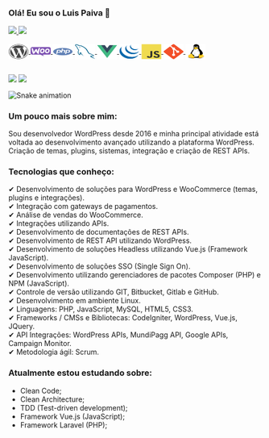 ### Olá! Eu sou o Luis Paiva 👋

<div align="left">
  <a href="https://github.com/luispaiva">
  <img height="180em" src="https://github-readme-stats.vercel.app/api?username=luispaiva&show_icons=true&theme=dark&include_all_commits=true&count_private=false"/>
  <img height="180em" src="https://github-readme-stats.vercel.app/api/top-langs/?username=luispaiva&layout=compact&langs_count=7&theme=dark"/>
</div>
<div style="display: inline_block"><br>
  <img align="center" height="30" width="40" src="https://raw.githubusercontent.com/devicons/devicon/master/icons/wordpress/wordpress-plain.svg">
  <img align="center" height="30" width="40" src="https://raw.githubusercontent.com/devicons/devicon/master/icons/woocommerce/woocommerce-original.svg">
  <img align="center" height="30" width="40" src="https://raw.githubusercontent.com/devicons/devicon/master/icons/php/php-plain.svg">
  <img align="center" height="30" width="40" src="https://raw.githubusercontent.com/devicons/devicon/master/icons/mysql/mysql-original.svg">
  <img align="center" height="30" width="40" src="https://raw.githubusercontent.com/devicons/devicon/master/icons/vuejs/vuejs-original.svg">
  <img align="center" height="30" width="40" src="https://raw.githubusercontent.com/devicons/devicon/master/icons/jquery/jquery-original.svg">
  <img align="center" height="30" width="40" src="https://raw.githubusercontent.com/devicons/devicon/master/icons/javascript/javascript-original.svg">
  <img align="center" height="30" width="40" src="https://raw.githubusercontent.com/devicons/devicon/master/icons/git/git-original.svg">
  <img align="center" height="30" width="40" src="https://raw.githubusercontent.com/devicons/devicon/master/icons/linux/linux-original.svg">  
</div>

  ##
 
<div> 
  <a href = "mailto:contato@luispaiva.com.br"><img src="https://img.shields.io/badge/-Gmail-%23333?style=for-the-badge&logo=gmail&logoColor=white" target="_blank"></a>
  <a href="https://www.linkedin.com/in/luis-fernando-de-paiva/" target="_blank"><img src="https://img.shields.io/badge/-LinkedIn-%230077B5?style=for-the-badge&logo=linkedin&logoColor=white" target="_blank"></a> 
 
  ![Snake animation](https://github.com/luispaiva/luispaiva/blob/output/github-contribution-grid-snake.svg)
</div>

### Um pouco mais sobre mim:

Sou desenvolvedor WordPress desde 2016 e minha principal atividade está voltada ao desenvolvimento avançado utilizando a plataforma WordPress. Criação de temas, plugins, sistemas, integração e criação de REST APIs. <br>
### Tecnologias que conheço:

✔ Desenvolvimento de soluções para WordPress e WooCommerce (temas, plugins e integrações).<br>
✔ Integração com gateways de pagamentos.<br>
✔ Análise de vendas do WooCommerce.<br>
✔ Integrações utilizando APIs.<br>
✔ Desenvolvimento de documentações de REST APIs.<br>
✔ Desenvolvimento de REST API utilizando WordPress.<br>
✔ Desenvolvimento de soluções Headless utilizando Vue.js (Framework JavaScript).<br>
✔ Desenvolvimento de soluções SSO (Single Sign On).<br>
✔ Desenvolvimento utilizando gerenciadores de pacotes Composer (PHP) e NPM (JavaScript).<br>
✔ Controle de versão utilizando GIT, Bitbucket, Gitlab e GitHub.<br>
✔ Desenvolvimento em ambiente Linux.<br>
✔ Linguagens: PHP, JavaScript, MySQL, HTML5, CSS3.<br>
✔ Frameworks / CMSs e Bibliotecas: CodeIgniter, WordPress, Vue.js, JQuery.<br>
✔ API Integrações: WordPress APIs, MundiPagg API, Google APIs, Campaign Monitor.<br>
✔ Metodologia ágil: Scrum.<br>

### Atualmente estou estudando sobre:
- Clean Code;
- Clean Architecture;
- TDD (Test-driven development);
- Framework Vue.js (JavaScript);
- Framework Laravel (PHP);